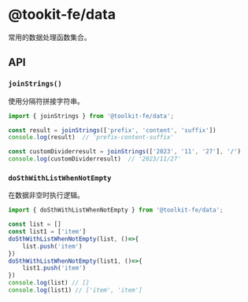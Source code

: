 # @tookit-fe/data

常用的数据处理函数集合。

## API

### `joinStrings()`

使用分隔符拼接字符串。

```js
import { joinStrings } from '@toolkit-fe/data';

const result = joinStrings(['prefix', 'content', 'suffix'])
console.log(result)  // 'prefix-content-suffix'

const customDividerresult = joinStrings(['2023', '11', '27'], '/')
console.log(customDividerresult)  // '2023/11/27'
```

### `doSthWithListWhenNotEmpty`

在数据非空时执行逻辑。

```js
import { doSthWithListWhenNotEmpty } from '@toolkit-fe/data';

const list = []
const list1 = ['item']
doSthWithListWhenNotEmpty(list, ()=>{
	list.push('item')
})
doSthWithListWhenNotEmpty(list1, ()=>{
	list1.push('item')
})
console.log(list) // []
console.log(list1) // ['item', 'item']
```
